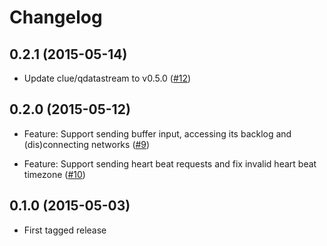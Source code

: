 # Changelog

## 0.2.1 (2015-05-14)

*   Update clue/qdatastream to v0.5.0
    ([#12](https://github.com/clue/php-quassel-react/pull/12))

## 0.2.0 (2015-05-12)

*   Feature: Support sending buffer input, accessing its backlog and (dis)connecting networks
    ([#9](https://github.com/clue/php-quassel-react/pull/9))

*   Feature: Support sending heart beat requests and fix invalid heart beat timezone
    ([#10](https://github.com/clue/php-quassel-react/pull/10))

## 0.1.0 (2015-05-03)

*   First tagged release
